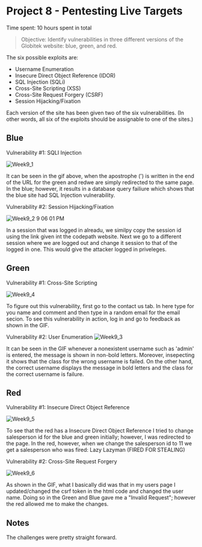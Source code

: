# Project 8 - Pentesting Live Targets

Time spent: 10 hours spent in total

> Objective: Identify vulnerabilities in three different versions of the Globitek website: blue, green, and red.

The six possible exploits are:
* Username Enumeration
* Insecure Direct Object Reference (IDOR)
* SQL Injection (SQLi)
* Cross-Site Scripting (XSS)
* Cross-Site Request Forgery (CSRF)
* Session Hijacking/Fixation

Each version of the site has been given two of the six vulnerabilities. (In other words, all six of the exploits should be assignable to one of the sites.)

## Blue

Vulnerability #1: SQLI Injection

![Week9_1](https://user-images.githubusercontent.com/32075350/56174054-a816c400-5fbe-11e9-8820-0a9d347a5b29.gif)

It can be seen in the gif above, when the apostrophe (') is written in the end of the URL for the green and redwe are simply redirected to the same page. In the blue; however, it results in a database query failiure which shows that the blue site had SQL Injection vulnerability.


Vulnerability #2: Session Hijacking/Fixation

![Week9_2 9 06 01 PM](https://user-images.githubusercontent.com/32075350/56174822-69830880-5fc2-11e9-92f4-49bf0f08fe66.gif)

In a session that was logged in alreadu, we similpy copy the session id using the link given int the codepath website. Next we go to a different session where we are logged out and change it session to that of the logged in one. This would give the attacker logged in priveleges.



## Green

Vulnerability #1: Cross-Site Scripting

![Week9_4](https://user-images.githubusercontent.com/32075350/56175516-83721a80-5fc5-11e9-8d91-a5250b4057a9.gif)

To figure out this vulnerability, first go to the contact us tab. In here type <script>alert('FOUND IT!')</script> for you name and comment and then type in a random email for the email secion. To see this vulnerability in action, log in and go to feedback as shown in the GIF.


Vulnerability #2: User Enumeration 
![Week9_3](https://user-images.githubusercontent.com/32075350/56175198-0abe8e80-5fc4-11e9-8e03-43bccd712614.gif)

It can be seen in the GIF whenever a nonexistent username such as 'admin' is entered, the message is shown in non-bold letters. Moreover, insepecting it shows that the class for the wrong username is failed. On the other hand, the correct username displays the message in bold letters and the class for the correct username is failure.




## Red

Vulnerability #1: Insecure Direct Object Reference

![Week9_5](https://user-images.githubusercontent.com/32075350/56176370-da2d2380-5fc8-11e9-890d-18a79388fab8.gif)

To see that the red has a Insecure Direct Object Reference I tried to change salesperson id for the blue and green initially; however, I was redirected to the page. In the red, however, when we change the salesperson id to 11 we get a salesperson who was fired:
Lazy Lazyman (FIRED FOR STEALING)


Vulnerability #2: Cross-Site Request Forgery

![Week9_6](https://user-images.githubusercontent.com/32075350/56177824-04351480-5fce-11e9-81bb-2a9256352c78.gif)

As shown in the GIF, what I basically did was that in my users page I updated/changed the csrf token in the html code and changed the user name. Doing so in the Green and Blue gave me a "Invalid Request"; however the red allowed me to make the changes.

## Notes

The challenges were pretty straight forward.

